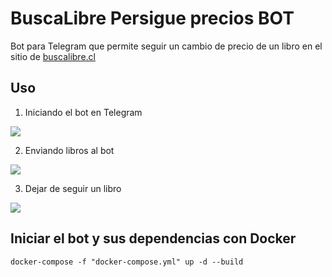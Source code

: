 # BuscaLibre Persigue precios BOT

Bot para Telegram que permite seguir un cambio de precio de un libro en el sitio de [buscalibre.cl](https://www.buscalibre.cl/)

## Uso

1. Iniciando el bot en Telegram

![](https://github.com/raicerk/BuscaLibrePersiguePrecios/blob/master/Images/1bot.gif)

2. Enviando libros al bot

![](https://github.com/raicerk/BuscaLibrePersiguePrecios/blob/master/Images/2bot.gif)

3. Dejar de seguir un libro

![](https://github.com/raicerk/BuscaLibrePersiguePrecios/blob/master/Images/3bot.gif)


## Iniciar el bot y sus dependencias con Docker

```shell
docker-compose -f "docker-compose.yml" up -d --build
```
